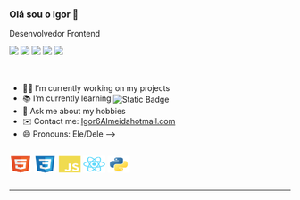 ### Olá sou o Igor 👋
Desenvolvedor Frontend

<div> 
  <a href="https://www.instagram.com/igor.aalmeida/" target="_blank"><img src="https://img.shields.io/badge/-Instagram-%23E4405F?style=for-the-badge&logo=instagram&logoColor=white" target="_blank"></a>
<a href="" target="_blank"><img src="https://img.shields.io/badge/Discord-7289DA?style=for-the-badge&logo=discord&logoColor=white" target="_blank"></a> 
<a href = "mailto:Igor6Almeida@hotmail.com"><img src="https://img.shields.io/badge/-Gmail-%23333?style=for-the-badge&logo=gmail&logoColor=white" target="_blank"></a>
<a href="https://www.linkedin.com/in/igor-almeida-80555b204/" target="_blank"><img src="https://img.shields.io/badge/-LinkedIn-%230077B5?style=for-the-badge&logo=linkedin&logoColor=white" target="_blank"></a> 
<a href = "https://steamcommunity.com/profiles/76561198359200042/"><img src="https://img.shields.io/badge/-Steam-%23333?style=for-the-badge&logo=Steam&logoColor=white" target="_blank"></a>
</div>
<br>
<br>


- 👨‍🏭 I’m currently working on my projects
- 📚 I’m currently learning <img align="center" alt="Static Badge" src="https://img.shields.io/badge/Javascript-yellow?logo=javascript&logoColor=white">
- 💬 Ask me about my hobbies
- ✉️ Contact me: <a href="google.com"> Igor6Almeidahotmail.com</a> 
- 😄 Pronouns: Ele/Dele
-->

<div style="display: inline_block"><br>
  <img align="center" alt="HTML" height="30" width="40" src="https://raw.githubusercontent.com/devicons/devicon/master/icons/html5/html5-original.svg">
  <img align="center" alt="CSS" height="30" width="40" src="https://raw.githubusercontent.com/devicons/devicon/master/icons/css3/css3-original.svg">
  <img align="center" alt="Js" height="30" width="40" src="https://raw.githubusercontent.com/devicons/devicon/master/icons/javascript/javascript-plain.svg">
  <img align="center" alt="React" height="30" width="40" src="https://raw.githubusercontent.com/devicons/devicon/master/icons/react/react-original.svg">
  <img align="center" alt="Python" height="30" width="40" src="https://raw.githubusercontent.com/devicons/devicon/master/icons/python/python-original.svg">
</div>
<br>
<hr>
